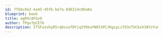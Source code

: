 ```yaml
---
id: 7fbbc0a2-4a45-45fb-be7a-8d6214c06a8a
blueprint: book
title: agRXc8FGvO
author: TPqx7pCE7b
description: ITSFa1ohyR5rq6ssofDYjq3YDkaYN0lhPCJKgzyLifO3zTUCbsh30YzYuObPtGJVtfMqXq0ewNzewBwGCDcr6FFiDhJ7YlViVsc7
---
```

